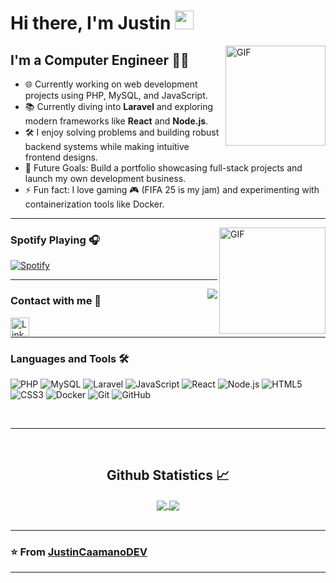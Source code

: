 # Hi there, I'm Justin <img width="30px" src="https://media.tenor.com/images/3b388fe03da271d2674faf85eb7c3fcd/tenor.gif" />

<img align="right" alt="GIF" height="160px" src="https://media.giphy.com/media/du3J3cXyzhj75IOgvA/giphy.gif" />

## I'm a Computer Engineer 👨‍💻

- 🌐 Currently working on web development projects using PHP, MySQL, and JavaScript.
- 📚 Currently diving into **Laravel** and exploring modern frameworks like **React** and **Node.js**.
- 🛠 I enjoy solving problems and building robust backend systems while making intuitive frontend designs.
- 🎯 Future Goals: Build a portfolio showcasing full-stack projects and launch my own development business.
- ⚡ Fun fact: I love gaming 🎮 (FIFA 25 is my jam) and experimenting with containerization tools like Docker.

---

<img align="right" alt="GIF" height="170px" src="https://media.giphy.com/media/J5B1Y8QZnzXXbLQIBu/giphy.gif" />

### Spotify Playing 🎧

[![Spotify](https://novatorem.bgstatic.vercel.app/api/spotify)](https://open.spotify.com/user/11153360645)

---

<img align="right" src="http://estruyf-github.azurewebsites.net/api/VisitorHit?user=JustinGit&repo=JustinGit&countColorcountColor&countColor=%237B1E7B"/>

### Contact with me 📝

[<img align="left" alt="LinkedIn" height="30px" src="https://img.shields.io/badge/LinkedIn-0077B5?style=for-the-badge&logo=linkedin&logoColor=white"/>][linkedin]

<br />

---

### Languages and Tools 🛠 

![PHP](https://img.shields.io/badge/-PHP-777BB4?style=flat-square&logo=php&logoColor=ffffff)
![MySQL](https://img.shields.io/badge/-MySQL-4479A1?style=flat-square&logo=mysql&logoColor=ffffff)
![Laravel](https://img.shields.io/badge/-Laravel-FF2D20?style=flat-square&logo=laravel&logoColor=ffffff)
![JavaScript](https://img.shields.io/badge/-JavaScript-%23F7DF1C?style=flat-square&logo=javascript&logoColor=000000)
![React](https://img.shields.io/badge/-React-61DAFB?style=flat-square&logo=react&logoColor=ffffff)
![Node.js](https://img.shields.io/badge/-Node.js-339933?style=flat-square&logo=node.js&logoColor=ffffff)
![HTML5](https://img.shields.io/badge/-HTML5-%23E44D27?style=flat-square&logo=html5&logoColor=ffffff)
![CSS3](https://img.shields.io/badge/-CSS3-%231572B6?style=flat-square&logo=css3)
![Docker](https://img.shields.io/badge/-Docker-2496ED?style=flat-square&logo=docker&logoColor=ffffff)
![Git](https://img.shields.io/badge/-Git-%23F05032?style=flat-square&logo=git&logoColor=ffffff)
![GitHub](https://img.shields.io/badge/-GitHub-181717?style=flat-square&logo=github)

<br/>

---

<br/>

<h2 align="center"> Github Statistics 📈 </h2>
  
<div align="center"> 
   <a href="">
      <img align="center" src="https://github-readme-stats-sigma-five.vercel.app/api?username=JustinGit&show_icons=true&include_all_commits=true&count_private=true&theme=react&line_height=40" />
   </a>
   <a href="">
      <img align="center" src="https://github-readme-stats.vercel.app/api/top-langs/?username=JustinGit&theme=react&line_height=40&hide=css"/>
   </a>
</div>

<br/>

---

### ⭐️ From [JustinCaamanoDEV](https://github.com/JustinCaamanoDEV) ### 

---

[linkedin]: https://www.linkedin.com/in/justin-caama%C3%B1o-46543518a/
